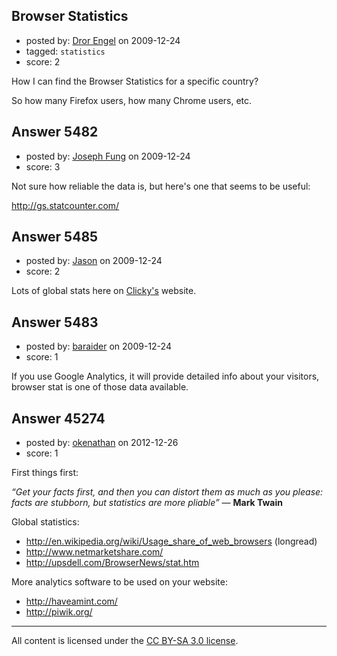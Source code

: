 ## Browser Statistics

- posted by: [Dror Engel](https://stackexchange.com/users/-1/2034-dror-engel) on 2009-12-24
- tagged: `statistics`
- score: 2

How I can find the Browser Statistics for a specific country?

So how many Firefox users, how many Chrome users, etc.


## Answer 5482

- posted by: [Joseph Fung](https://stackexchange.com/users/-1/1669-joseph-fung) on 2009-12-24
- score: 3

<p>Not sure how reliable the data is, but here's one that seems to be useful:</p>

<p><a href="http://gs.statcounter.com/" rel="nofollow">http://gs.statcounter.com/</a></p>



## Answer 5485

- posted by: [Jason](https://stackexchange.com/users/-1/2-jason) on 2009-12-24
- score: 2

<p>Lots of global stats here on <a href="http://getclicky.com/marketshare/global/web-browsers/" rel="nofollow">Clicky's</a> website.</p>



## Answer 5483

- posted by: [baraider](https://stackexchange.com/users/-1/1794-baraider) on 2009-12-24
- score: 1

If you use Google Analytics, it will provide detailed info about your visitors, browser stat is one of those data available.


## Answer 45274

- posted by: [okenathan](https://stackexchange.com/users/-1/22149-okenathan) on 2012-12-26
- score: 1


First things first: 

*“Get your facts first, and then you can distort them as much as you please: facts are stubborn, but statistics are more pliable”* — **Mark Twain**

Global statistics:

 - http://en.wikipedia.org/wiki/Usage_share_of_web_browsers (longread)
 - http://www.netmarketshare.com/
 - http://upsdell.com/BrowserNews/stat.htm

More analytics software to be used on your website:

 - http://haveamint.com/
 - http://piwik.org/





---

All content is licensed under the [CC BY-SA 3.0 license](https://creativecommons.org/licenses/by-sa/3.0/).
